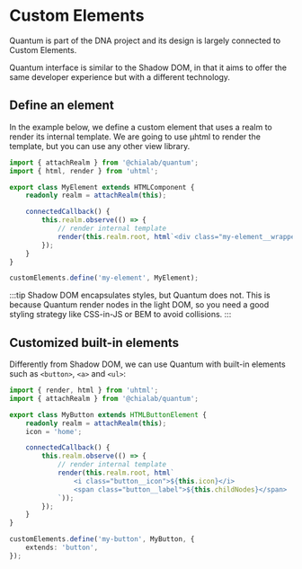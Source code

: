 # Custom Elements

Quantum is part of the DNA project and its design is largely connected to Custom Elements.

Quantum interface is similar to the Shadow DOM, in that it aims to offer the same developer experience but with a different technology.

## Define an element

In the example below, we define a custom element that uses a realm to render its internal template. We are going to use µhtml to render the template, but you can use any other view library.

```ts
import { attachRealm } from '@chialab/quantum';
import { html, render } from 'uhtml';

export class MyElement extends HTMLComponent {
    readonly realm = attachRealm(this);

    connectedCallback() {
        this.realm.observe(() => {
            // render internal template
            render(this.realm.root, html`<div class="my-element__wrapper"> ${this.childNodes} </div>`);
        });
    }
}

customElements.define('my-element', MyElement);
```

:::tip
Shadow DOM encapsulates styles, but Quantum does not. This is because Quantum render nodes in the light DOM, so you need a good styling strategy like CSS-in-JS or BEM to avoid collisions.
:::

## Customized built-in elements

Differently from Shadow DOM, we can use Quantum with built-in elements such as `<button>`, `<a>` and `<ul>`:

```ts
import { render, html } from 'uhtml';
import { attachRealm } from '@chialab/quantum';

export class MyButton extends HTMLButtonElement {
    readonly realm = attachRealm(this);
    icon = 'home';

    connectedCallback() {
        this.realm.observe(() => {
            // render internal template
            render(this.realm.root, html`
                <i class="button__icon">${this.icon}</i>
                <span class="button__label">${this.childNodes}</span>
            `));
        });
    }
}

customElements.define('my-button', MyButton, {
    extends: 'button',
});

```
